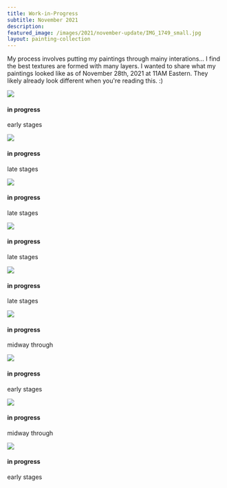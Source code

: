 ```yaml
---
title: Work-in-Progress
subtitle: November 2021
description: 
featured_image: /images/2021/november-update/IMG_1749_small.jpg
layout: painting-collection
---
```

My process involves putting my paintings through mainy interations... I find the best textures are formed with many layers.  I wanted to share what my paintings looked like as of November 28th, 2021 at 11AM Eastern. They likely already look different when you're reading this. :)

<!-- 1742 Painting -->
<div class="container-1">
  <div class="box-image-left">
    <img src="/website/images/2021/november-update/IMG_1742_small.jpg">
  </div>
  <div class="box-description-right">
    <h4>in progress</h4>
    <p>early stages</p>
  </div>
</div>

<!-- 1745 Painting -->
<div class="container-1">
  <div class="box-image-right">
    <img src="/website/images/2021/november-update/IMG_1745_small.jpg">
  </div>
  <div class="box-description-left">
    <h4>in progress</h4>
    <p>late stages</p>
  </div>
</div>

<!-- 1749 Painting -->
<div class="container-1">
  <div class="box-image-left">
    <img src="/website/images/2021/november-update/IMG_1749_small.jpg">
  </div>
  <div class="box-description-right">
    <h4>in progress</h4>
    <p>late stages</p>
  </div>
</div>

<!-- 1750 Painting -->
<div class="container-1">
  <div class="box-image-right">
    <img src="/website/images/2021/november-update/IMG_1750_small.jpg">
  </div>
  <div class="box-description-left">
    <h4>in progress</h4>
    <p>late stages</p>
  </div>
</div>

<!-- 1753 Painting -->
<div class="container-1">
  <div class="box-image-left">
    <img src="/website/images/2021/november-update/IMG_1753_small.jpg">
  </div>
  <div class="box-description-right">
    <h4>in progress</h4>
    <p>late stages</p>
  </div>
</div>

<!-- 1758 Painting -->
<div class="container-1">
  <div class="box-image-right">
    <img src="/website/images/2021/november-update/IMG_1758_small.jpg">
  </div>
  <div class="box-description-left">
    <h4>in progress</h4>
    <p>midway through</p>
  </div>
</div>

<!-- 1759 Painting -->
<div class="container-1">
  <div class="box-image-left">
    <img src="/website/images/2021/november-update/IMG_1759_small.jpg">
  </div>
  <div class="box-description-right">
    <h4>in progress</h4>
    <p>early stages</p>
  </div>
</div>

<!-- 1762 Painting -->
<div class="container-1">
  <div class="box-image-right">
    <img src="/website/images/2021/november-update/IMG_1762_small.jpg">
  </div>
  <div class="box-description-left">
    <h4>in progress</h4>
    <p>midway through</p>
  </div>
</div>

<!-- 1765 Painting -->
<div class="container-1">
  <div class="box-image-left">
    <img src="/website/images/2021/november-update/IMG_1765_small.jpg">
  </div>
  <div class="box-description-right">
    <h4>in progress</h4>
    <p>early stages</p>
  </div>
</div>
